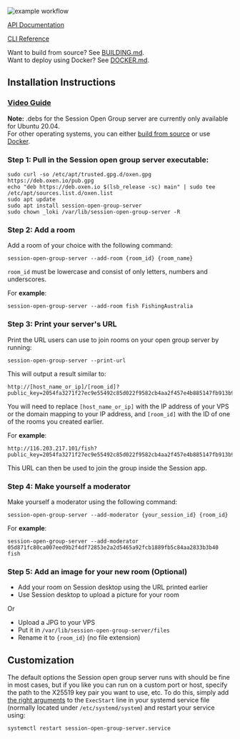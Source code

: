 ![example workflow](https://github.com/oxen-io/session-open-group-server/actions/workflows/check.yml/badge.svg)

[API Documentation](https://github.com/oxen-io/session-open-group-server/blob/main/DOCUMENTATION.md)

[CLI Reference](https://github.com/oxen-io/session-open-group-server/blob/main/CLI.md)

Want to build from source? See [BUILDING.md](https://github.com/oxen-io/session-open-group-server/blob/main/BUILDING.md).  
Want to deploy using Docker? See [DOCKER.md](https://github.com/oxen-io/session-open-group-server/blob/main/DOCKER.md).

## Installation Instructions

### [Video Guide](https://www.youtube.com/watch?v=D83gKXn6iTI)

**Note:** .debs for the Session Open Group server are currently only available for Ubuntu 20.04.  
For other operating systems, you can either [build from source](https://github.com/oxen-io/session-open-group-server/blob/main/BUILDING.md) or use [Docker](https://github.com/oxen-io/session-open-group-server/blob/main/DOCKER.md).

### Step 1: Pull in the Session open group server executable:

```
sudo curl -so /etc/apt/trusted.gpg.d/oxen.gpg https://deb.oxen.io/pub.gpg
echo "deb https://deb.oxen.io $(lsb_release -sc) main" | sudo tee /etc/apt/sources.list.d/oxen.list
sudo apt update
sudo apt install session-open-group-server
sudo chown _loki /var/lib/session-open-group-server -R
```

### Step 2: Add a room

Add a room of your choice with the following command:

```
session-open-group-server --add-room {room_id} {room_name}
```

`room_id` must be lowercase and consist of only letters, numbers and underscores.

For **example**:

```
session-open-group-server --add-room fish FishingAustralia
```

### Step 3: Print your server's URL

Print the URL users can use to join rooms on your open group server by running:

```
session-open-group-server --print-url
```

This will output a result similar to:

```
http://[host_name_or_ip]/[room_id]?public_key=2054fa3271f27ec9e55492c85d022f9582cb4aa2f457e4b885147fb913b9c131
```

You will need to replace `[host_name_or_ip]` with the IP address of your VPS or the domain mapping to your IP address, and `[room_id]` with the ID of one of the rooms you created earlier.

For **example**:

```
http://116.203.217.101/fish?public_key=2054fa3271f27ec9e55492c85d022f9582cb4aa2f457e4b885147fb913b9c131
```

This URL can then be used to join the group inside the Session app.

### Step 4: Make yourself a moderator

Make yourself a moderator using the following command: 

```
session-open-group-server --add-moderator {your_session_id} {room_id}
```

For **example**:

```
session-open-group-server --add-moderator 05d871fc80ca007eed9b2f4df72853e2a2d5465a92fcb1889fb5c84aa2833b3b40 fish
```


### Step 5: Add an image for your new room (Optional)

- Add your room on Session desktop using the URL printed earlier
- Use Session desktop to upload a picture for your room

Or

- Upload a JPG to your VPS
- Put it in `/var/lib/session-open-group-server/files`
- Rename it to `{room_id}` (no file extension)

## Customization

The default options the Session open group server runs with should be fine in most cases, but if you like you can run on a custom port or host, specify the path to the X25519 key pair you want to use, etc. To do this, simply add [the right arguments](https://github.com/oxen-io/session-open-group-server/blob/main/BUILDING.md#step-3-run-it) to the `ExecStart` line in your systemd service file (normally located under `/etc/systemd/system`) and restart your service using:

```
systemctl restart session-open-group-server.service
```
